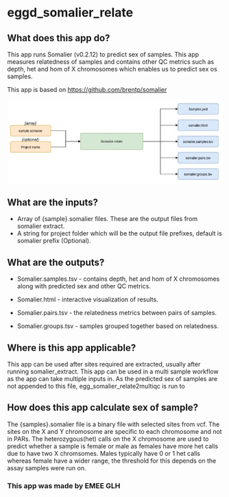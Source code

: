 # eggd_somalier_relate

## What does this app do?
This app runs Somalier (v0.2.12) to predict sex of samples. This app measures relatedness of samples and contains other QC metrics such as depth, het and hom of X chromosomes which enables us to predict sex os samples.

This app is based on https://github.com/brentp/somalier

![Image of workflow](https://github.com/eastgenomics/eggd_somalier_relate/blob/filter_filename/somalier_relate_workflow.jpg)

## What are the inputs?
* Array of {sample}.somalier files. These are the output files from somalier extract.
* A string for project folder which will be the output file prefixes, default is somalier prefix (Optional).

## What are the outputs?

* Somalier.samples.tsv - contains depth, het and hom of X chromosomes along with predicted sex and other QC metrics.

* Somalier.html - interactive visualization of results.

* Somalier.pairs.tsv - the relatedness metrics between pairs of samples.
  
* Somalier.groups.tsv - samples grouped together based on relatedness.

## Where is this app applicable?
This app can be used after sites required are extracted, usually after running somalier_extract. This app can be used in a multi sample workflow as the app can take multiple inputs in.
As the predicted sex of samples are not appended to this file, egg_somalier_relate2multiqc is run to 

## How does this app calculate sex of sample?

The {samples}.somalier file is a binary file with selected sites from vcf. The sites on the X and Y chromosome are specific to each chromosome and not in PARs. The heterozygous(het) calls on the X chromosome are used to predict whether a sample is female or male as females have more het calls due to have two X chromsomes. Males typically have 0 or 1 het calls whereas female have a wider range, the threshold for this depends on the assay samples were run on.

### This app was made by EMEE GLH
